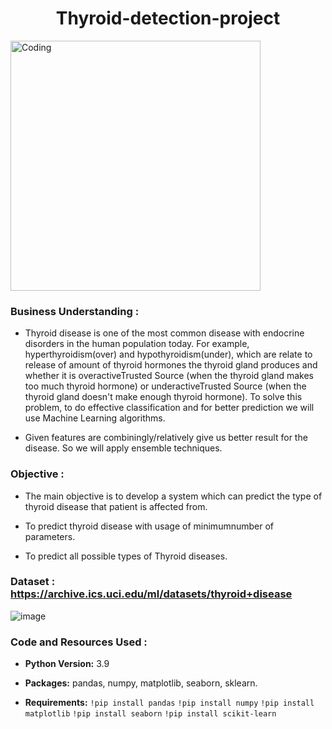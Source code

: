 
<h1 align="center">Thyroid-detection-project</h1>
<img align="center" alt="Coding" width="400" src="https://user-images.githubusercontent.com/108168115/211640028-a1e419f5-bd11-42a9-a614-f90abae4c167.jpeg"

     
<p/>     
     
### Business Understanding :


* Thyroid disease is one of the most common disease with endocrine disorders in the human population today. For example, hyperthyroidism(over) and hypothyroidism(under), which are relate to release of amount of thyroid hormones the thyroid gland produces and whether it is overactiveTrusted Source (when the thyroid gland makes too much thyroid hormone) or underactiveTrusted Source (when the thyroid gland doesn't make enough thyroid hormone). To solve this problem, to do effective classification and for better prediction we will use Machine Learning algorithms.

* Given features are combiningly/relatively give us better result for the disease. So we will apply ensemble techniques.



### Objective :

* The main objective is to develop a system which can predict the type of thyroid disease that patient is affected from. 

* To predict thyroid disease with usage of minimumnumber of parameters.

* To predict all possible types of Thyroid diseases.

### Dataset : https://archive.ics.uci.edu/ml/datasets/thyroid+disease
![image](https://user-images.githubusercontent.com/108168115/213940976-45c6257e-5750-45b0-876f-05ac17d891a2.png)

<p/>    

### Code and Resources Used :

* __Python Version:__ 3.9

* __Packages:__ pandas, numpy, matplotlib, seaborn, sklearn.

* __Requirements:__  `!pip install pandas`
`!pip install numpy` `!pip install matplotlib` `!pip install seaborn` `!pip install scikit-learn`
